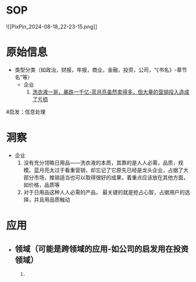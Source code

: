 # SOP

![[PixPin_2024-08-18_22-23-15.png]]

# 原始信息

- 类型分类（如政治，财报，年报，商业，金融，投资，公司，“《书名》-章节名”等）
	- 企业
		1. [洗衣液一哥，暴跌一千亿-蓝月亮虽然卖得多，但大量的营销投入造成了亏损](https://www.36kr.com/p/2918813152894338) 

#启发：信息处理
# 洞察

- 企业
	1. 没有充分领略日用品——洗衣液的本质，其靠的是人人必需，品质，规模。蓝月亮太过于看重营销，却忘记了它原先已经是龙头企业，占据了大部分市场，推销适当也可以取得很好的成果，着重点应该放在其他方面，如价格，品质等
	2. 对于日用品这种人人必需的产品， 最关键的就是抢占心智，占据用户的选择，并且用品质触动

# 应用

- 领域（可能是跨领域的应用-如公司的启发用在投资领域）
	- 
		1. 


